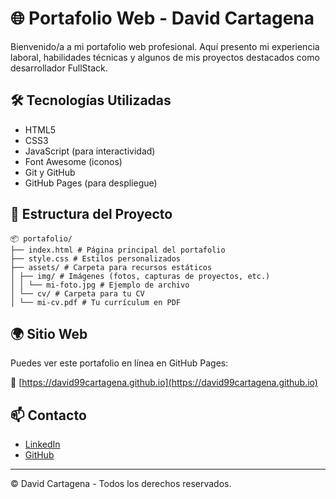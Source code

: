 # 🌐 Portafolio Web - David Cartagena

Bienvenido/a a mi portafolio web profesional. Aquí presento mi experiencia laboral, habilidades técnicas y algunos de mis proyectos destacados como desarrollador FullStack.

## 🛠️ Tecnologías Utilizadas

- HTML5
- CSS3
- JavaScript (para interactividad)
- Font Awesome (iconos)
- Git y GitHub
- GitHub Pages (para despliegue)

## 📁 Estructura del Proyecto

```env
📦 portafolio/
├── index.html # Página principal del portafolio
├── style.css # Estilos personalizados
├── assets/ # Carpeta para recursos estáticos
│ ├── img/ # Imágenes (fotos, capturas de proyectos, etc.)
│ │ └── mi-foto.jpg # Ejemplo de archivo
│ └── cv/ # Carpeta para tu CV
│ └── mi-cv.pdf # Tu currículum en PDF
```

## 🌍 Sitio Web

Puedes ver este portafolio en línea en GitHub Pages:

🔗 [https://david99cartagena.github.io](https://david99cartagena.github.io)

## 📫 Contacto

- [LinkedIn](https://co.linkedin.com/public-profile/in/david-stevens-cartagena-navarro-248619199)
- [GitHub](https://github.com/david99cartagena)

---

© David Cartagena - Todos los derechos reservados.
